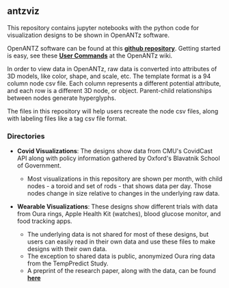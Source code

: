 ## antzviz
This repository contains jupyter notebooks with the python code for visualization designs to be shown in OpenANTz software. 

OpenANTZ software can be found at this [**github repository**](https://github.com/openantz/antz).
Getting started is easy, see these [**User Commands**](https://github.com/openantz/antz/wiki/User-Commands) at the OpenANTz wiki.

In order to view data in OpenANTz, raw data is converted into attributes of 3D models, like color, shape, and scale, etc. The template format is a 94 column node csv file. Each column represents a different potential attribute, and each row is a different 3D node, or object. Parent-child relationships between nodes generate hyperglyphs.

The files in this repository will help users recreate the node csv files, along with labeling files like a tag csv file format.

### Directories
- **Covid Visualizations**: The designs show data from CMU's CovidCast API along with policy information gathered by Oxford's Blavatnik School of Government. 
  - Most visualizations in this repository are shown per month, with child nodes - a toroid and set of rods - that shows data per day. Those nodes change in size relative to changes in the underlying raw data.
  
- **Wearable Visualizations**: These designs show different trials with data from Oura rings, Apple Health Kit (watches), blood glucose monitor, and food tracking apps.
  - The underlying data is not shared for most of these designs, but users can easily read in their own data and use these files to make designs with their own data.
  - The exception to shared data is public, anonymized Oura ring data from the TempPredict Study.
   - A preprint of the research paper, along with the data, can be found [**here**](https://www.researchsquare.com/article/rs-43914/v1)
